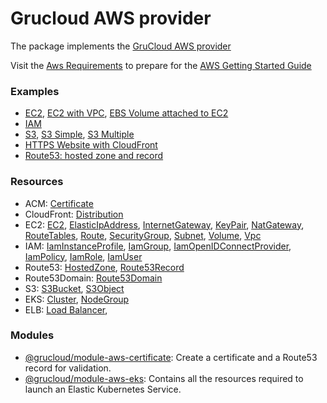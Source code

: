 # Grucloud AWS provider

The package implements the [GruCloud AWS provider](https://www.npmjs.com/package/@grucloud/provider-aws)

Visit the [Aws Requirements](https://grucloud.com/docs/aws/AwsRequirements) to prepare for the [AWS Getting Started Guide](https://grucloud.com/docs/aws/AwsGettingStarted)

### Examples

- [EC2](https://github.com/grucloud/grucloud/tree/main/examples/aws/ec2), [EC2 with VPC](https://github.com/grucloud/grucloud/tree/main/examples/aws/ec2-vpc), [EBS Volume attached to EC2](https://github.com/grucloud/grucloud/tree/main/examples/aws/volume)
- [IAM](https://github.com/grucloud/grucloud/tree/main/examples/aws/iam)
- [S3](https://github.com/grucloud/grucloud/tree/main/examples/aws/s3), [S3 Simple](https://github.com/grucloud/grucloud/tree/main/examples/aws/s3-simple), [S3 Multiple](https://github.com/grucloud/grucloud/tree/main/examples/aws/s3-multiple)
- [HTTPS Website with CloudFront](https://github.com/grucloud/grucloud/tree/main/examples/aws/website-https)
- [Route53: hosted zone and record](https://github.com/grucloud/grucloud/tree/main/examples/aws/route53)

### Resources

- ACM: [Certificate](https://grucloud.com/docs/aws/resources/ACM/AcmCertificate)
- CloudFront: [Distribution](https://grucloud.com/docs/aws/resources/CloudFront/CloudFrontDistribution)
- EC2: [EC2](https://grucloud.com/docs/aws/resources/EC2/EC2), [ElasticIpAddress](https://grucloud.com/docs/aws/resources/EC2/ElasticIpAddress), [InternetGateway](https://grucloud.com/docs/aws/resources/EC2/InternetGateway), [KeyPair](https://grucloud.com/docs/aws/resources/EC2/KeyPair), [NatGateway](https://grucloud.com/docs/aws/resources/EC2/NatGateway), [RouteTables](https://grucloud.com/docs/aws/resources/EC2/RouteTables), [Route](https://grucloud.com/docs/aws/resources/EC2/Route), [SecurityGroup](https://grucloud.com/docs/aws/resources/EC2/SecurityGroup), [Subnet](https://grucloud.com/docs/aws/resources/EC2/Subnet), [Volume](https://grucloud.com/docs/aws/resources/EC2/Volume), [Vpc](https://grucloud.com/docs/aws/resources/EC2/Vpc)
- IAM: [IamInstanceProfile](https://grucloud.com/docs/aws/resources/IAM/IamInstanceProfile), [IamGroup](https://grucloud.com/docs/aws/resources/IAM/IamGroup), [IamOpenIDConnectProvider](https://grucloud.com/docs/aws/resources/IAM/IamOpenIDConnectProvider), [IamPolicy](https://grucloud.com/docs/aws/resources/IAM/IamPolicy), [IamRole](https://grucloud.com/docs/aws/resources/IAM/IamRole), [IamUser](https://grucloud.com/docs/aws/resources/IAM/IamUser)
- Route53: [HostedZone](https://grucloud.com/docs/aws/resources/Route53/Route53HostedZone), [Route53Record](https://grucloud.com/docs/aws/resources/Route53/Route53Record)
- Route53Domain: [Route53Domain](https://grucloud.com/docs/aws/resources/Route53Domain/Route53Domain)
- S3: [S3Bucket](https://grucloud.com/docs/aws/resources/S3/S3Bucket), [S3Object](https://grucloud.com/docs/aws/resources/S3/S3Object)
- EKS: [Cluster](https://grucloud.com/docs/aws/resources/EKS/EksCluster), [NodeGroup](https://grucloud.com/docs/aws/resources/EKS/EksNodeGroup)
- ELB: [Load Balancer](https://grucloud.com/docs/aws/resources/ELB/Loadbalancer),

### Modules

- [@grucloud/module-aws-certificate](https://www.npmjs.com/package/@grucloud/module-aws-certificate): Create a certificate and a Route53 record for validation.
- [@grucloud/module-aws-eks](https://www.npmjs.com/package/@grucloud/module-aws-eks): Contains all the resources required to launch an Elastic Kubernetes Service.
